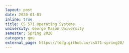 ```yaml
---
layout: post
date: 2020-01-01
inline: true
title: CS 571 Operating Systems
university: George Mason University
semester: Spring 2020
category: gmu
external_page: https://tddg.github.io/cs571-spring20/
---
```

